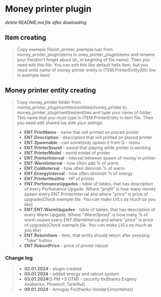 # Money printer plugin
_delete README.md file after dowloading_

## Item creating
>Copy exemple file(sh_printer_exemple.lua) from money_printer_plugin\items to oney_printer_plugin\items and rename your file(don't forget about sh_ in begining of file name). Then you need edit this file. You can edit this like default helix item, but you need write name of money printer entity in ITEM.PrinterEntity(6th line in exemple item)

## Money printer entity creating
> Copy money_printer folder from money_printer_plugin\entities\entities\money_printer to money_printer_plugin\entities\entities and type your name of folder. This name that you must type in ITEM.PrinterEntity in item file. Then you need edit shared.lua with your setings:
>* __ENT.PrintName__ - name that will printed on placed printer
>* __ENT.Description__ - description that will printed on placed printer
>* __ENT.Spawnable__ - can somebody spawn it from Q - menu
>* __ENT.PrinterSound__ - sound that playing while printer is working
>* __ENT.PrinterModel__ - world model of printer
>* __ENT.PrinterInterval__ - interval between spawn of money in printer
>* __ENT.WarmInterval__ - how often add % of warm
>* __ENT.ColdInterval__ - how often diminish % of warm
>* __ENT.EnergyInterval__ - how often diminish % of energy
>* __ENT.PrinterHealths__ - HP of printer
>* __ENT.PerfomanceUpgades__ - table of tables, that has description of every Perfomance Upgade. Where "_profit_" is how many money spawn every ENT.PrinterInterval and where "_price_" is price of upgrade(_Check exemple file. You can make LVLs as much as you like_)
>* __ENT.ENT.WarmUpgades__ - table of tables, that has description of every Warm Upgade. Where "_WarmSpeed_" is how many % of warm soawn every ENT.WarmInterval and where "_price_" is price of upgrade(_Check exemple file. You can make LVLs as much as you like_)
>* __ENT.ReturnItem__ - item, that entity should return after pressing "Take" button
>* __ENT.RebootPrice__ - price of printer reboot

### Change log
>* __02.01.2024__ - plugin created
>* __03.01.2024__ - added energy and reboot system
>* __03.01.2024__(5 PM +3 GTM) - security fix(thanks Evgeny Akabenko, Phoenixf, TankNut)
>* __09.01.2024__ - Amogus Fix(thanks Vondar(Umoritelno))  
